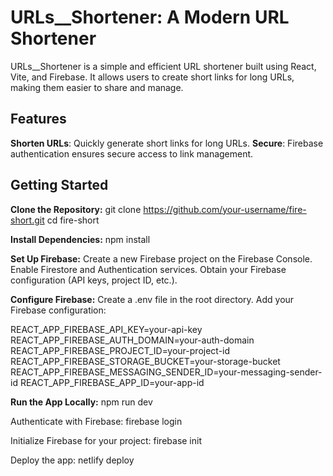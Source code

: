 # URLs__Shortener: A Modern URL Shortener
URLs__Shortener is a simple and efficient URL shortener built using React, Vite, and Firebase. It allows users to create short links for long URLs, making them easier to share and manage.

## Features

**Shorten URLs**: Quickly generate short links for long URLs.
**Secure**: Firebase authentication ensures secure access to link management.

## Getting Started

**Clone the Repository:**
git clone https://github.com/your-username/fire-short.git
cd fire-short

**Install Dependencies:**
npm install

**Set Up Firebase:**
Create a new Firebase project on the Firebase Console.
Enable Firestore and Authentication services.
Obtain your Firebase configuration (API keys, project ID, etc.).

**Configure Firebase:**
Create a .env file in the root directory.
Add your Firebase configuration:

REACT_APP_FIREBASE_API_KEY=your-api-key
REACT_APP_FIREBASE_AUTH_DOMAIN=your-auth-domain
REACT_APP_FIREBASE_PROJECT_ID=your-project-id
REACT_APP_FIREBASE_STORAGE_BUCKET=your-storage-bucket
REACT_APP_FIREBASE_MESSAGING_SENDER_ID=your-messaging-sender-id
REACT_APP_FIREBASE_APP_ID=your-app-id

**Run the App Locally:**
npm run dev

Authenticate with Firebase:
firebase login

Initialize Firebase for your project:
firebase init

Deploy the app:
netlify deploy
